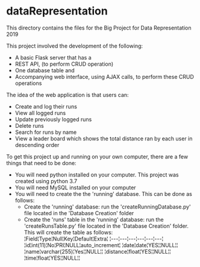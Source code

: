 # dataRepresentation

This directory contains the files for the Big Project for Data Representation 2019

This project involved the development of the following:
 - A basic Flask server that has a
 - REST API, (to perform CRUD operation)
 - One database table and 
 - Accompanying web interface, using AJAX calls, to perform these CRUD operations

The idea of the web application is that users can:
 - Create and log their runs
 - View all logged runs
 - Update previously logged runs
 - Delete runs
 - Search for runs by name
 - View a leader board which shows the total distance ran by each user in descending order

 To get this project up and running on your own computer, there are a few things that need to be done:
 - You will need python installed on your computer.  This project was created using python 3.7
 - You will need MySQL installed on your computer
 - You will need to create the the 'running' database.  This can be done as follows:
    - Create the 'running' database: run the 'createRunningDatabase.py' file located in the 'Database Creation' folder
    - Create the 'runs' table in the 'running' database: run the 'createRunsTable.py' file located in the 'Database Creation' folder. This will create the table as follows:
        ¦Field¦Type¦Null¦Key¦Default¦Extra¦
        ¦---¦---¦---¦---¦---¦---¦
        ¦id¦int(11)¦No¦PRI¦NULL¦auto_increment¦
        ¦date¦date¦YES¦¦NULL¦¦
        ¦name¦varchar(255)¦Yes¦¦NULL¦¦
        ¦distance¦float¦YES¦¦NULL¦¦
        ¦time¦float¦YES¦¦NULL¦¦


